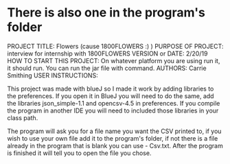 # There is also one in the program's folder 



PROJECT TITLE: Flowers (cause 1800FLOWERS :) )
PURPOSE OF PROJECT: interview for internship with 1800FLOWERS
VERSION or DATE: 2/20/19
HOW TO START THIS PROJECT: On whatever platform you are using run it, it should run. You can run the jar file with command.
AUTHORS: Carrie Smithing
USER INSTRUCTIONS: 

This project was made with blueJ so I made it work by adding libraries to the preferences. 
If you open it in BlueJ you will need to do the same, add the libraries json_simple-1.1 and opencsv-4.5 in preferences. 
If you compile the program in another IDE you will need to included those libraries in your class path.


The program will ask you for a file name you want the CSV printed to, if you wish to use your own file add it to the program's folder, if not there is a file already in the program that is blank you can use - Csv.txt.
After the program is finished it will tell you to open the file you chose.

